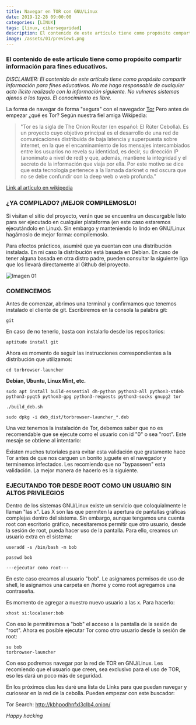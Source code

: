 ```yaml
---
title: Navegar en TOR con GNU/Linux
date: 2019-12-28 09:00:00 
categories: [LINUX]
tags: [linux, ciberseguridad]
description: El contenido de este artículo tiene como propósito compartir información para fines educativos.
image: /assets/01/preview1.png
---
```


### El contenido de este artículo tiene como propósito compartir información para fines educativos.

_DISCLAIMER: El contenido de este artículo tiene como propósito compartir información para fines educativos. No me hago responsable de cualquier acto ilícito realizado con la información siguiente. No vulneres sistemas ajenos a los tuyos. El conocimiento es libre._


La forma de navegar de forma "segura" con el navegador [Tor](https://www.torproject.org/download/) Pero antes de empezar ¿qué es Tor? Según nuestra fiel amiga Wikipedia:

>"Tor es la sigla de The Onion Router (en español: El Rúter Cebolla). Es un proyecto cuyo objetivo principal es el desarrollo de una red de comunicaciones distribuida de baja latencia y superpuesta sobre internet, en la que el encaminamiento de los mensajes intercambiados entre los usuarios no revela su identidad, es decir, su dirección IP (anonimato a nivel de red) y que, además, mantiene la integridad y el secreto de la información que viaja por ella. Por este motivo se dice que esta tecnología pertenece a la llamada darknet o red oscura que no se debe confundir con la deep web o web profunda."

[Link al artículo en wikipedia](https://es.wikipedia.org/wiki/Tor_(red_de_anonimato))  


### ¿YA COMPILADO? ¡MEJOR COMPILEMOSLO!

Si visitan el sitio del proyecto, verán que se encuentra un descargable listo para ser ejecutado en cualquier plataforma (en este caso estaremos ejecutándolo en Linux). Sin embargo y manteniendo lo lindo en GNU/Linux hagámoslo de mejor forma: compilemoslo.

Para efectos prácticos, asumiré que ya cuentan con una distribución instalada. En mi caso la distribución está basada en Debian. En caso de tener alguna basada en otra distro padre, pueden consultar la siguiente liga que los llevará directamente al Github del proyecto.

![Imagen 01](/assets/01/001-01.png)

### COMENCEMOS

Antes de comenzar, abrimos una terminal y confirmamos que tenemos instalado el cliente de git. Escribiremos en la consola la palabra git:

    git

En caso de no tenerlo, basta con instalarlo desde los repositorios:

    aptitude install git

Ahora es momento de seguir las instrucciones correspondientes a la distribución que utilizamos:

    cd torbrowser-launcher

**Debian, Ubuntu, Linux Mint, etc.**

    sudo apt install build-essential dh-python python3-all python3-stdeb python3-pyqt5 python3-gpg python3-requests python3-socks gnupg2 tor

    ./build_deb.sh

    sudo dpkg -i deb_dist/torbrowser-launcher_*.deb

Una vez tenemos la instalación de Tor, debemos saber que no es recomendable que se ejecute como el usuario con id "0" o sea "root". Este mesaje se obtiene al intentarlo:



Existen muchos tutoriales para evitar esta validación que gratamente hace Tor antes de que nos carguen un bonito juguete en el navegador y terminemos infectados. Les recomiendo que no "bypasseen" esta validación. La mejor manera de hacerlo es la siguiente.

### EJECUTANDO TOR DESDE ROOT COMO UN USUARIO SIN ALTOS PRIVILEGIOS

Dentro de los sistemas GNU/Linux existe un servicio que coloquialmente le llaman "las x". Las X son las que permiten la apertura de pantallas gráficas complejas dentro del sistema. Sin embargo, aunque tengamos una cuenta root con escritorio gráfico, necesitaremos permitir que otro usuario, desde la sesión de root, pueda hacer uso de la pantalla. Para ello, creamos un usuario extra en el sistema:

    useradd -s /bin/bash -m bob

    passwd bob       

    ---ejecutar como root---

En este caso creamos al usuario "bob".  Le asignamos permisos de uso de shell, le asignamos una carpeta en /home y como root agregamos una contraseña.

Es momento de agregar a nuestro nuevo usuario a las x. Para hacerlo:

    xhost si:localuser:bob

Con eso le permitiremos a "bob" el acceso a la pantalla de la sesión de "root". Ahora es posible ejecutar Tor como otro usuario desde la sesión de root:

    su bob
    torbrowser-launcher


Con eso podremos navegar por la red de TOR en GNU/Linux. Les recomiendo que el usuario que creen, sea exclusivo para el uso de TOR, eso les dará un poco más de seguridad.

En los próximos días les daré una lista de Links para que puedan navegar y curiosear en la red de la cebolla. Pueden empezar con este buscador:

Tor Search: http://kbhpodhnfxl3clb4.onion/

_Happy hacking_
